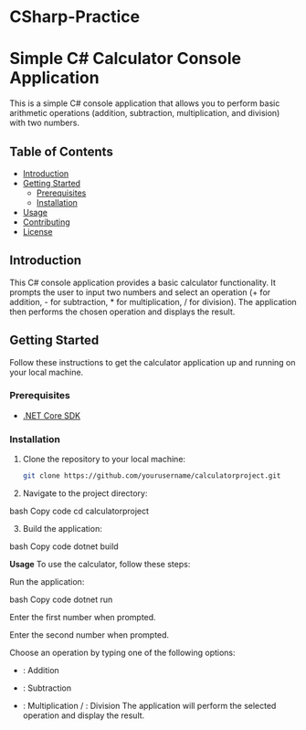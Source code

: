 # CSharp-Practice

# Simple C# Calculator Console Application

This is a simple C# console application that allows you to perform basic arithmetic operations (addition, subtraction, multiplication, and division) with two numbers.

## Table of Contents

- [Introduction](#introduction)
- [Getting Started](#getting-started)
  - [Prerequisites](#prerequisites)
  - [Installation](#installation)
- [Usage](#usage)
- [Contributing](#contributing)
- [License](#license)

## Introduction

This C# console application provides a basic calculator functionality. It prompts the user to input two numbers and select an operation (+ for addition, - for subtraction, * for multiplication, / for division). The application then performs the chosen operation and displays the result.

## Getting Started

Follow these instructions to get the calculator application up and running on your local machine.

### Prerequisites

- [.NET Core SDK](https://dotnet.microsoft.com/download/dotnet)

### Installation

1. Clone the repository to your local machine:

   ```bash
   git clone https://github.com/yourusername/calculatorproject.git
   
2. Navigate to the project directory:

bash
Copy code
cd calculatorproject

3. Build the application:

bash
Copy code
dotnet build

**Usage**
To use the calculator, follow these steps:

Run the application:

bash
Copy code
dotnet run

Enter the first number when prompted.

Enter the second number when prompted.

Choose an operation by typing one of the following options:

+ : Addition
- : Subtraction
* : Multiplication
/ : Division
The application will perform the selected operation and display the result.
